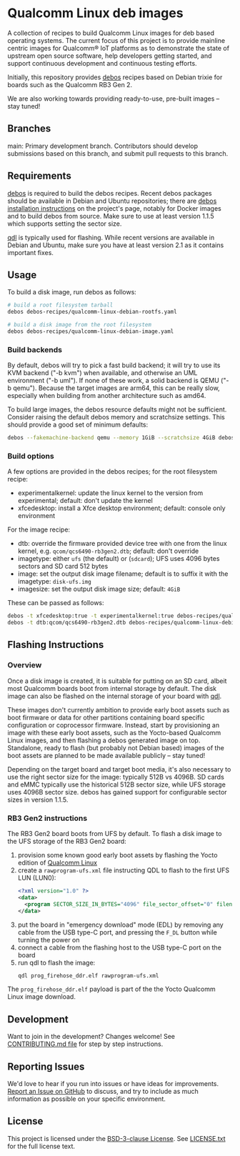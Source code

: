# Qualcomm Linux deb images

A collection of recipes to build Qualcomm Linux images for deb based operating systems. The current focus of this project is to provide mainline centric images for Qualcomm® IoT platforms as to demonstrate the state of upstream open source software, help developers getting started, and support continuous development and continuous testing efforts.

Initially, this repository provides [debos](https://github.com/go-debos/debos) recipes based on Debian trixie for boards such as the Qualcomm RB3 Gen 2.

We are also working towards providing ready-to-use, pre-built images – stay tuned!

## Branches

main: Primary development branch. Contributors should develop submissions based on this branch, and submit pull requests to this branch.

## Requirements

[debos](https://github.com/go-debos/debos) is required to build the debos recipes. Recent debos packages should be available in Debian and Ubuntu repositories; there are 
[debos installation instructions](https://github.com/go-debos/debos?tab=readme-ov-file#installation-from-source-under-debian) on the project's page, notably for Docker images and to build debos from source. Make sure to use at least version 1.1.5 which supports setting the sector size.

[qdl](https://github.com/linux-msm/qdl) is typically used for flashing. While recent versions are available in Debian and Ubuntu, make sure you have at least version 2.1 as it contains important fixes.

## Usage

To build a disk image, run debos as follows:
```bash
# build a root filesystem tarball
debos debos-recipes/qualcomm-linux-debian-rootfs.yaml

# build a disk image from the root filesystem
debos debos-recipes/qualcomm-linux-debian-image.yaml
```

### Build backends

By default, debos will try to pick a fast build backend; it will try to use its KVM backend ("-b kvm") when available, and otherwise an UML environment ("-b uml"). If none of these work, a solid backend is QEMU ("-b qemu"). Because the target images are arm64, this can be really slow, especially when building from another architecture such as amd64.

To build large images, the debos resource defaults might not be sufficient. Consider raising the default debos memory and scratchsize settings. This should provide a good set of minimum defaults:
```bash
debos --fakemachine-backend qemu --memory 1GiB --scratchsize 4GiB debos-recipes/qualcomm-linux-debian-image.yaml
```

### Build options

A few options are provided in the debos recipes; for the root filesystem recipe:
- experimentalkernel: update the linux kernel to the version from experimental; default: don't update the kernel
- xfcedesktop: install a Xfce desktop environment; default: console only environment

For the image recipe:
- dtb: override the firmware provided device tree with one from the linux kernel, e.g. `qcom/qcs6490-rb3gen2.dtb`; default: don't override
- imagetype: either `ufs` (the default) or (`sdcard`); UFS uses 4096 bytes sectors and SD card 512 bytes
- image: set the output disk image filename; default is to suffix it with the imagetype: `disk-ufs.img`
- imagesize: set the output disk image size; default: `4GiB`

These can be passed as follows:
```bash
debos -t xfcedesktop:true -t experimentalkernel:true debos-recipes/qualcomm-linux-debian-rootfs.yaml
debos -t dtb:qcom/qcs6490-rb3gen2.dtb debos-recipes/qualcomm-linux-debian-image.yaml
```

## Flashing Instructions
### Overview

Once a disk image is created, it is suitable for putting on an SD card, albeit most Qualcomm boards boot from internal storage by default. The disk image can also be flashed on the internal storage of your board with [qdl](https://github.com/linux-msm/qdl).

These images don't currently ambition to provide early boot assets such as boot firmware or data for other partitions containing board specific configuration or coprocessor firmware. Instead, start by provisioning an image with these early boot assets, such as the Yocto-based Qualcomm Linux images, and then flashing a debos generated image on top. Standalone, ready to flash (but probably not Debian based) images of the boot assets are planned to be made available publicly – stay tuned!

Depending on the target board and target boot media, it's also necessary to use the right sector size for the image: typically 512B vs 4096B. SD cards and eMMC typically use the historical 512B sector size, while UFS storage uses 4096B sector size. debos has gained support for configurable sector sizes in version 1.1.5.

### RB3 Gen2 instructions

The RB3 Gen2 board boots from UFS by default. To flash a disk image to the UFS storage of the RB3 Gen2 board:
1. provision some known good early boot assets by flashing the Yocto edition of [Qualcomm Linux](https://www.qualcomm.com/developer/software/qualcomm-linux)
1. create a `rawprogram-ufs.xml` file instructing QDL to flash to the first UFS LUN (LUN0):
    ```xml
    <?xml version="1.0" ?>
    <data>
      <program SECTOR_SIZE_IN_BYTES="4096" file_sector_offset="0" filename="disk-ufs.img" label="image" num_partition_sectors="0" partofsingleimage="false" physical_partition_number="0" start_sector="0"/>
    </data>
    ```
1. put the board in "emergency download" mode (EDL) by removing any cable from the USB type-C port, and pressing the `F_DL` button while turning the power on
1. connect a cable from the flashing host to the USB type-C port on the board
1. run qdl to flash the image:
    ```bash
    qdl prog_firehose_ddr.elf rawprogram-ufs.xml
    ```
The `prog_firehose_ddr.elf` payload is part of the the Yocto Qualcomm Linux image download.

## Development

Want to join in the development? Changes welcome! See [CONTRIBUTING.md file](CONTRIBUTING.md) for step by step instructions.

## Reporting Issues

We'd love to hear if you run into issues or have ideas for improvements. [Report an Issue on GitHub](../../issues) to discuss, and try to include as much information as possible on your specific environment.

## License

This project is licensed under the [BSD-3-clause License](https://spdx.org/licenses/BSD-3-Clause.html). See [LICENSE.txt](LICENSE.txt) for the full license text.
